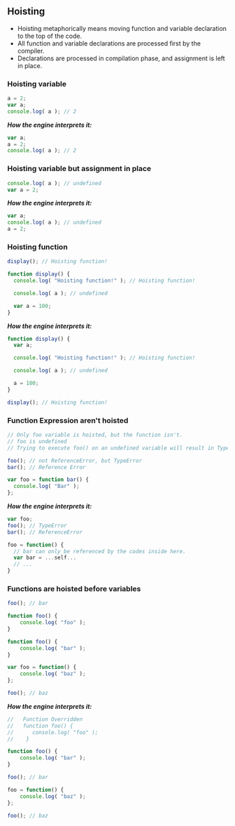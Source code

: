 ## Hoisting

* Hoisting metaphorically means moving function and variable declaration to the top of the code.
* All function and variable declarations are processed first by the compiler.
* Declarations are processed in compilation phase, and assignment is left in place.


### Hoisting variable

```js
a = 2;
var a;
console.log( a ); // 2
```

***How the engine interprets it:***

```js
var a;
a = 2;
console.log( a ); // 2
```

### Hoisting variable but assignment in place

```js
console.log( a ); // undefined
var a = 2;
```

***How the engine interprets it:***

```js
var a;
console.log( a ); // undefined
a = 2;
```

### Hoisting function

```js
display(); // Hoisting function!

function display() {
  console.log( "Hoisting function!" ); // Hoisting function!

  console.log( a ); // undefined

  var a = 100;
}
```

***How the engine interprets it:***

```js
function display() {
  var a;

  console.log( "Hoisting function!" ); // Hoisting function!

  console.log( a ); // undefined

  a = 100;
}

display(); // Hoisting function!
```

### Function Expression aren't hoisted

```js
// Only foo variable is hoisted, but the function isn't.
// foo is undefined
// Trying to execute foo() on an undefined variable will result in TypeError

foo(); // not ReferenceError, but TypeError
bar(); // Reference Error

var foo = function bar() {
  console.log( "Bar" );
};
```

***How the engine interprets it:***

```js
var foo;
foo(); // TypeError
bar(); // ReferenceError

foo = function() {
  // bar can only be referenced by the codes inside here.
  var bar = ...self...
  // ...
}
```

### Functions are hoisted before variables

```js
foo(); // bar

function foo() {
    console.log( "foo" );
}

function foo() {
    console.log( "bar" );
}

var foo = function() {
    console.log( "baz" );
};

foo(); // baz
```

***How the engine interprets it:***

```js
//   Function Overridden
//   function foo() {
//      console.log( "foo" );
//    }

function foo() {
    console.log( "bar" );
}

foo(); // bar

foo = function() {
    console.log( "baz" );
};

foo(); // baz
```
